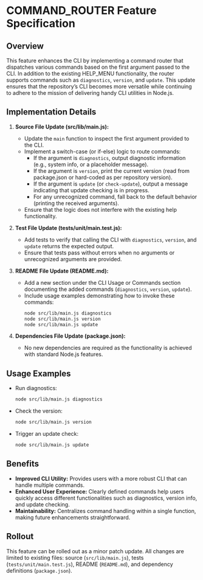 # COMMAND_ROUTER Feature Specification

## Overview
This feature enhances the CLI by implementing a command router that dispatches various commands based on the first argument passed to the CLI. In addition to the existing HELP_MENU functionality, the router supports commands such as `diagnostics`, `version`, and `update`. This update ensures that the repository’s CLI becomes more versatile while continuing to adhere to the mission of delivering handy CLI utilities in Node.js.

## Implementation Details
1. **Source File Update (src/lib/main.js):**
   - Update the `main` function to inspect the first argument provided to the CLI.
   - Implement a switch-case (or if-else) logic to route commands:
     - If the argument is `diagnostics`, output diagnostic information (e.g., system info, or a placeholder message).
     - If the argument is `version`, print the current version (read from package.json or hard-coded as per repository version).
     - If the argument is `update` (or `check-update`), output a message indicating that update checking is in progress.
     - For any unrecognized command, fall back to the default behavior (printing the received arguments).
   - Ensure that the logic does not interfere with the existing help functionality.

2. **Test File Update (tests/unit/main.test.js):**
   - Add tests to verify that calling the CLI with `diagnostics`, `version`, and `update` returns the expected output.
   - Ensure that tests pass without errors when no arguments or unrecognized arguments are provided.

3. **README File Update (README.md):**
   - Add a new section under the CLI Usage or Commands section documenting the added commands (`diagnostics`, `version`, `update`).
   - Include usage examples demonstrating how to invoke these commands:
     ```bash
     node src/lib/main.js diagnostics
     node src/lib/main.js version
     node src/lib/main.js update
     ```

4. **Dependencies File Update (package.json):**
   - No new dependencies are required as the functionality is achieved with standard Node.js features.

## Usage Examples
- Run diagnostics:
  ```bash
  node src/lib/main.js diagnostics
  ```
- Check the version:
  ```bash
  node src/lib/main.js version
  ```
- Trigger an update check:
  ```bash
  node src/lib/main.js update
  ```

## Benefits
- **Improved CLI Utility:** Provides users with a more robust CLI that can handle multiple commands.
- **Enhanced User Experience:** Clearly defined commands help users quickly access different functionalities such as diagnostics, version info, and update checking.
- **Maintainability:** Centralizes command handling within a single function, making future enhancements straightforward.

## Rollout
This feature can be rolled out as a minor patch update. All changes are limited to existing files: source (`src/lib/main.js`), tests (`tests/unit/main.test.js`), README (`README.md`), and dependency definitions (`package.json`).